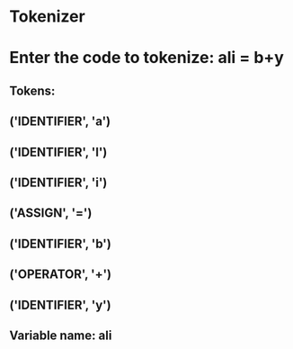 # Tokenizer
# Enter the code to tokenize: ali = b+y

## Tokens:
## ('IDENTIFIER', 'a')
## ('IDENTIFIER', 'l')
## ('IDENTIFIER', 'i')
## ('ASSIGN', '=')
## ('IDENTIFIER', 'b')
## ('OPERATOR', '+')
## ('IDENTIFIER', 'y')
## Variable name: ali
